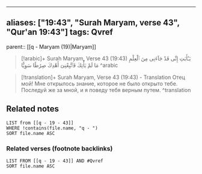 
---
aliases: ["19:43", "Surah Maryam, verse 43", "Qur'an 19:43"]
tags: Qvref
---

parent:: [[q - Maryam (19)|Maryam]]

> [!arabic]+ Surah Maryam, Verse 43 (19:43)
> <span class="quran-arabic">يَـٰٓأَبَتِ إِنِّى قَدْ جَآءَنِى مِنَ ٱلْعِلْمِ مَا لَمْ يَأْتِكَ فَٱتَّبِعْنِىٓ أَهْدِكَ صِرَٰطًا سَوِيًّا</span>
^arabic

> [!translation]+ Surah Maryam, Verse 43 (19:43) - Translation
> Отец мой! Мне открылось знание, которое не было открыто тебе. Последуй же за мной, и я поведу тебя верным путем.
^translation



## Related notes
```dataview
LIST from [[q - 19 - 43]]
WHERE !contains(file.name, "q - ")
SORT file.name ASC
```

### Related verses (footnote backlinks)
```dataview
LIST FROM [[q - 19 - 43]] AND #Qvref
SORT file.name ASC
```

